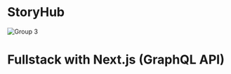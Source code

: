 # StoryHub

![Group 3](https://user-images.githubusercontent.com/67810971/154784705-0bacd743-d498-4867-98b9-5bd7f7a7f01e.png)

# Fullstack with Next.js (GraphQL API)
